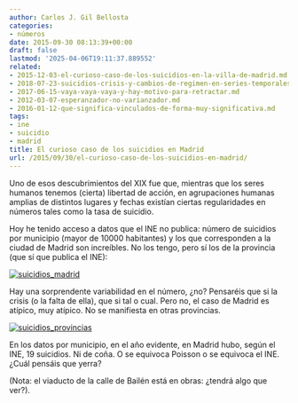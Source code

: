 ```yaml
---
author: Carlos J. Gil Bellosta
categories:
- números
date: 2015-09-30 08:13:39+00:00
draft: false
lastmod: '2025-04-06T19:11:37.889552'
related:
- 2015-12-03-el-curioso-caso-de-los-suicidios-en-la-villa-de-madrid.md
- 2018-07-23-suicidios-crisis-y-cambios-de-regimen-en-series-temporales.md
- 2017-06-15-vaya-vaya-vaya-y-hay-motivo-para-retractar.md
- 2012-03-07-esperanzador-no-varianzador.md
- 2016-01-12-que-significa-vinculados-de-forma-muy-significativa.md
tags:
- ine
- suicidio
- madrid
title: El curioso caso de los suicidios en Madrid
url: /2015/09/30/el-curioso-caso-de-los-suicidios-en-madrid/
---
```


Uno de esos descubrimientos del XIX fue que, mientras que los seres humanos tenemos (cierta) libertad de acción, en agrupaciones humanas amplias de distintos lugares y fechas existían ciertas regularidades en números tales como la tasa de suicidio.

Hoy he tenido acceso a datos que el INE no publica: número de suicidios por municipio (mayor de 10000 habitantes) y los que corresponden a la ciudad de Madrid son increíbles. No los tengo, pero sí los de la provincia (que sí que publica el INE):

[![suicidios_madrid](/wp-uploads/2015/09/suicidios_madrid.png#center)
](/wp-uploads/2015/09/suicidios_madrid.png#center)

Hay una sorprendente variabilidad en el número, ¿no? Pensaréis que si la crisis (o la falta de ella), que si tal o cual. Pero no, el caso de Madrid es atípico, muy atípico. No se manifiesta en otras provincias.

[![suicidios_provincias](/wp-uploads/2015/09/suicidios_provincias.png#center)
](/wp-uploads/2015/09/suicidios_provincias.png#center)

En los datos por municipio, en el año evidente, en Madrid hubo, según el INE, 19 suicidios. Ni de coña. O se equivoca Poisson o se equivoca el INE. ¿Cuál pensáis que yerra?

(Nota: el viaducto de la calle de Bailén está en obras: ¿tendrá algo que ver?).